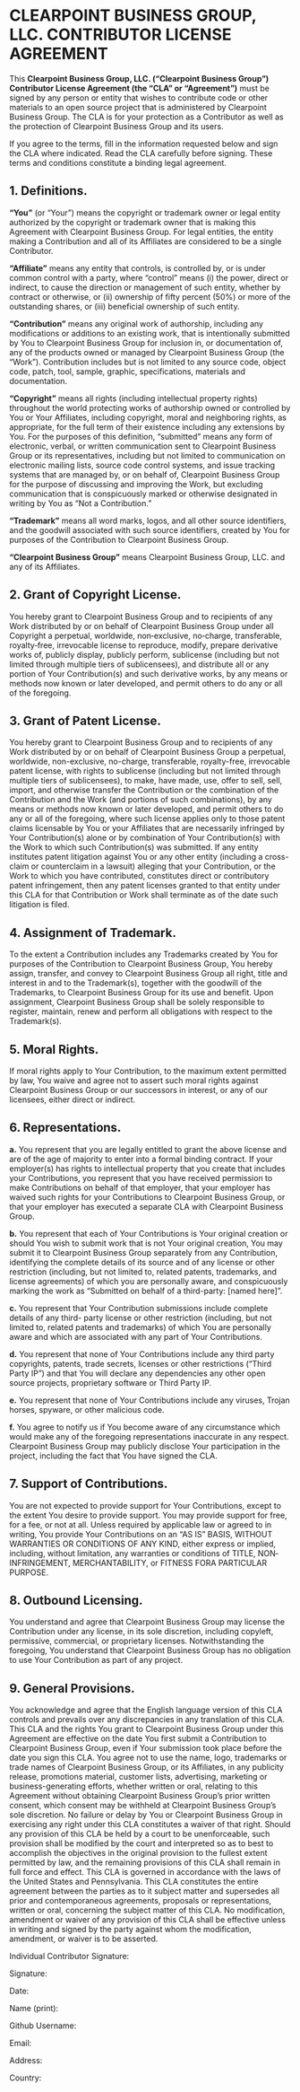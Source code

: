 # CLEARPOINT BUSINESS GROUP, LLC. CONTRIBUTOR LICENSE AGREEMENT

This __Clearpoint Business Group, LLC. (“Clearpoint Business Group”) Contributor License Agreement (the “CLA” or
“Agreement”)__ must be signed by any person or entity that wishes to contribute
code or other materials to an open source project that is administered by
Clearpoint Business Group. The CLA is for your protection as a Contributor as well as the
protection of Clearpoint Business Group and its users.

If you agree to the terms, fill in the information requested below and sign the
CLA where indicated. Read the CLA carefully before signing. These terms and
conditions constitute a binding legal agreement.

## 1. Definitions.

__“You”__ (or “Your”) means the copyright or trademark owner or legal entity
authorized by the copyright or trademark owner that is making this Agreement
with Clearpoint Business Group. For legal entities, the entity making a Contribution and all of
its Affiliates are considered to be a single Contributor.

__“Affiliate”__ means any entity that controls, is controlled by, or is under common
control with a party, where “control” means (i) the power, direct or indirect,
to cause the direction or management of such entity, whether by contract or
otherwise, or (ii) ownership of fifty percent (50%) or more of the outstanding
shares, or (iii) beneficial ownership of such entity.

__“Contribution”__ means any original work of authorship, including any
modifications or additions to an existing work, that is intentionally submitted
by You to Clearpoint Business Group for inclusion in, or documentation of, any of the products
owned or managed by Clearpoint Business Group (the “Work”). Contribution includes but is not
limited to any source code, object code, patch, tool, sample, graphic,
specifications, materials and documentation.

__“Copyright”__ means all rights (including intellectual property rights) throughout
the world protecting works of authorship owned or controlled by You or Your
Affiliates, including copyright, moral and neighboring rights, as appropriate,
for the full term of their existence including any extensions by You. For the
purposes of this definition, “submitted” means any form of electronic, verbal,
or written communication sent to Clearpoint Business Group or its representatives, including but
not limited to communication on electronic mailing lists, source code control
systems, and issue tracking systems that are managed by, or on behalf of,
Clearpoint Business Group for the purpose of discussing and improving the Work, but excluding
communication that is conspicuously marked or otherwise designated in writing by
You as “Not a Contribution.”

__“Trademark”__ means all word marks, logos, and all other source identifiers, and
the goodwill associated with such source identifiers, created by You for
purposes of the Contribution to Clearpoint Business Group.

__“Clearpoint Business Group”__ means Clearpoint Business Group, LLC. and any of its Affiliates.

## 2. Grant of Copyright License.

You hereby grant to Clearpoint Business Group and to recipients of any Work distributed by or on
behalf of Clearpoint Business Group under all Copyright a perpetual, worldwide, non‐exclusive,
no‐charge, transferable, royalty‐free, irrevocable license to reproduce, modify,
prepare derivative works of, publicly display, publicly perform, sublicense
(including but not limited through multiple tiers of sublicensees), and
distribute all or any portion of Your Contribution(s) and such derivative works,
by any means or methods now known or later developed, and permit others to do
any or all of the foregoing.

## 3. Grant of Patent License.

You hereby grant to Clearpoint Business Group and to recipients of any Work distributed by or on
behalf of Clearpoint Business Group a perpetual, worldwide, non-exclusive, no-charge,
transferable, royalty-free, irrevocable patent license, with rights to
sublicense (including but not limited through multiple tiers of sublicensees),
to make, have made, use, offer to sell, sell, import, and otherwise transfer the
Contribution or the combination of the Contribution and the Work (and portions
of such combinations), by any means or methods now known or later developed, and
permit others to do any or all of the foregoing, where such license applies only
to those patent claims licensable by You or your Affiliates that are necessarily
infringed by Your Contribution(s) alone or by combination of Your
Contribution(s) with the Work to which such Contribution(s) was submitted. If
any entity institutes patent litigation against You or any other entity
(including a cross-claim or counterclaim in a lawsuit) alleging that your
Contribution, or the Work to which you have contributed, constitutes direct or
contributory patent infringement, then any patent licenses granted to that
entity under this CLA for that Contribution or Work shall terminate as of the
date such litigation is filed.

## 4. Assignment of Trademark.

To the extent a Contribution includes any Trademarks created by You for purposes
of the Contribution to Clearpoint Business Group, You hereby assign, transfer, and convey to
Clearpoint Business Group all right, title and interest in and to the Trademark(s), together with
the goodwill of the Trademarks, to Clearpoint Business Group for its use and benefit. Upon
assignment, Clearpoint Business Group shall be solely responsible to register, maintain, renew and
perform all obligations with respect to the Trademark(s).

## 5. Moral Rights.

If moral rights apply to Your Contribution, to the maximum extent permitted by
law, You waive and agree not to assert such moral rights against Clearpoint Business Group or our
successors in interest, or any of our licensees, either direct or indirect.

## 6. Representations.

__a.__ You represent that you are legally entitled to grant the above license and
are of the age of majority to enter into a formal binding contract. If your
employer(s) has rights to intellectual property that you create that includes
your Contributions, you represent that you have received permission to make
Contributions on behalf of that employer, that your employer has waived such
rights for your Contributions to Clearpoint Business Group, or that your employer has executed a
separate CLA with Clearpoint Business Group.

__b.__ You represent that each of Your Contributions is Your original creation or
should You wish to submit work that is not Your original creation, You may
submit it to Clearpoint Business Group separately from any Contribution, identifying the complete
details of its source and of any license or other restriction (including, but
not limited to, related patents, trademarks, and license agreements) of which
you are personally aware, and conspicuously marking the work as “Submitted on
behalf of a third-party: [named here]”.

__c.__ You represent that Your Contribution submissions include complete details of
any third- party license or other restriction (including, but not limited to,
related patents and trademarks) of which You are personally aware and which are
associated with any part of Your Contributions.

__d.__ You represent that none of Your Contributions include any third party
copyrights, patents, trade secrets, licenses or other restrictions (“Third Party
IP”) and that You will declare any dependencies any other open source projects,
proprietary software or Third Party IP.

__e.__ You represent that none of Your Contributions include any viruses, Trojan
horses, spyware, or other malicious code.

__f.__ You agree to notify us if You become aware of any circumstance which would
make any of the foregoing representations inaccurate in any respect. Clearpoint Business Group may
publicly disclose Your participation in the project, including the fact that You
have signed the CLA.

## 7. Support of Contributions.

You are not expected to provide support for Your Contributions, except to the
extent You desire to provide support. You may provide support for free, for a
fee, or not at all. Unless required by applicable law or agreed to in writing,
You provide Your Contributions on an “AS IS” BASIS, WITHOUT WARRANTIES OR
CONDITIONS OF ANY KIND, either express or implied, including, without
limitation, any warranties or conditions of TITLE, NON‐INFRINGEMENT,
MERCHANTABILITY, or FITNESS FORA PARTICULAR PURPOSE.

## 8. Outbound Licensing.

You understand and agree that Clearpoint Business Group may license the Contribution under any
license, in its sole discretion, including copyleft, permissive, commercial, or
proprietary licenses. Notwithstanding the foregoing, You understand that Clearpoint Business Group
has no obligation to use Your Contribution as part of any project.

## 9. General Provisions.

You acknowledge and agree that the English language version of this CLA controls
and prevails over any discrepancies in any translation of this CLA. This CLA and
the rights You grant to Clearpoint Business Group under this Agreement are effective on the date
You first submit a Contribution to Clearpoint Business Group, even if Your submission took place
before the date you sign this CLA. You agree not to use the name, logo,
trademarks or trade names of Clearpoint Business Group, or its Affiliates, in any publicity
release, promotions material, customer lists, advertising, marketing or
business-generating efforts, whether written or oral, relating to this Agreement
without obtaining Clearpoint Business Group’s prior written consent, which consent may be withheld
at Clearpoint Business Group’s sole discretion. No failure or delay by You or Clearpoint Business Group in
exercising any right under this CLA constitutes a waiver of that right. Should
any provision of this CLA be held by a court to be unenforceable, such provision
shall be modified by the court and interpreted so as to best to accomplish the
objectives in the original provision to the fullest extent permitted by law, and
the remaining provisions of this CLA shall remain in full force and effect. This
CLA is governed in accordance with the laws of the United States and
Pennsylvania. This CLA constitutes the entire agreement between the parties as to
it subject matter and supersedes all prior and contemporaneous agreements,
proposals or representations, written or oral, concerning the subject matter of
this CLA. No modification, amendment or waiver of any provision of this CLA
shall be effective unless in writing and signed by the party against whom the
modification, amendment, or waiver is to be asserted.

Individual Contributor Signature:

Signature:

Date:

Name (print):

Github Username:

Email:

Address:

Country:
